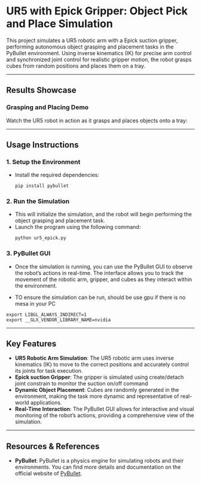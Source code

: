 # UR5 with Epick Gripper: Object Pick and Place Simulation

This project simulates a UR5 robotic arm with a Epick suction gripper, performing autonomous object grasping and placement tasks in the PyBullet environment. Using inverse kinematics (IK) for precise arm control and synchronized joint control for realistic gripper motion, the robot grasps cubes from random positions and places them on a tray.

---

## Results Showcase  

### Grasping and Placing Demo  
Watch the UR5 robot in action as it grasps and places objects onto a tray:  



---

## Usage Instructions  

### 1. Setup the Environment  
- Install the required dependencies:  
    ```bash  
    pip install pybullet  

### 2. Run the Simulation
- This will initialize the simulation, and the robot will begin performing the object grasping and placement task.
- Launch the program using the following command:
    ```bash
    python ur5_epick.py

### 3. PyBullet GUI
- Once the simulation is running, you can use the PyBullet GUI to observe the robot’s actions in real-time. The interface allows you to track the movement of the robotic arm, gripper, and cubes as they interact within the environment.

- TO ensure the simulation can be run, should be use gpu if there is no mesa in your PC

```
export LIBGL_ALWAYS_INDIRECT=1
export __GLX_VENDOR_LIBRARY_NAME=nvidia
```

---

## Key Features

- **UR5 Robotic Arm Simulation**: The UR5 robotic arm uses inverse kinematics (IK) to move to the correct positions and accurately control its joints for task execution.
- **Epick suction Gripper**: The gripper is simulated using create/detach joint constrain to monitor the suction on/off command
- **Dynamic Object Placement**: Cubes are randomly generated in the environment, making the task more dynamic and representative of real-world applications.
- **Real-Time Interaction**: The PyBullet GUI allows for interactive and visual monitoring of the robot’s actions, providing a comprehensive view of the simulation.

---

## Resources & References

- **PyBullet**: PyBullet is a physics engine for simulating robots and their environments. You can find more details and documentation on the official website of [PyBullet](https://pybullet.org/).


